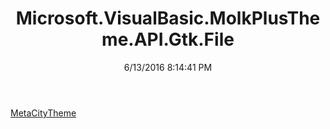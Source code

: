 ﻿---
title: Microsoft.VisualBasic.MolkPlusTheme.API.Gtk.File
date: 6/13/2016 8:14:41 PM
---

[MetaCityTheme](T-Microsoft.VisualBasic.MolkPlusTheme.API.Gtk.File.MetaCityTheme.html)
